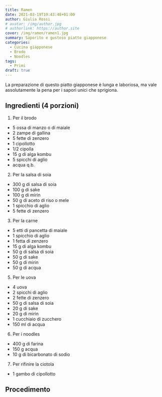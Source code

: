 ```yaml
---
title: Ramen
date: 2021-03-19T19:43:48+01:00
author: Giulia Rossi
# avatar: /img/author.jpg
# authorlink: https://author.site
cover: /img/ramen/ramen1.jpg
summary: Saporito e gustoso piatto giapponese
categories:
  - Cucina giapponese
  - Brodo
  - Noodles
tags:
  - Primi
draft: true
---
```


La preparazione di questo piatto giapponese è lunga e laboriosa, ma vale assolutamente la pena per i sapori unici che sprigiona.

## Ingredienti (4 porzioni)
1. Per il brodo
* 5 ossa di manzo o di maiale
* 2 zampe di gallina
* 5 fette di zenzero
* 1 cipollotto
* 1/2 cipolla
* 15 g di alga kombu
* 5 spicchi di aglio
* acqua q.b.
2. Per la salsa di soia
* 300 g di salsa di soia
* 100 g di sake
* 100 g di mirin
* 50 g di aceto di riso o mele
* 1 spicchio di aglio
* 5 fette di zenzero
3. Per la carne
* 5 etti di pancetta di maiale
* 1 spicchio di aglio
* 1 fetta di zenzero
* 15 g di alga kombu
* 50 g di salsa di soia
* 50 g di sake
* 50 g di mirin
* 50 g di acqua
5. Per le uova
* 4 uova
* 2 spicchi di aglio
* 2 fette di zenzero
* 50 g di salsa di soia
* 20 g di sake
* 20 g di mirin
* 1 cucchiaio di zucchero
* 150 ml di acqua
6. Per i noodles
* 400 g di farina
* 150 g acqua
* 10 g di bicarbonato di sodio
7. Per rifinire la ciotola
* 1 gambo di cipollotto

## Procedimento
